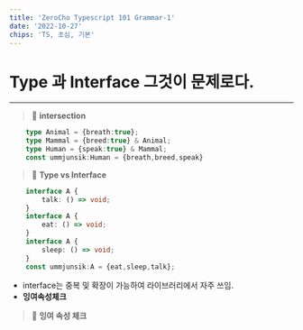 ```yaml
---
title: 'ZeroCho Typescript 101 Grammar-1'
date: '2022-10-27'
chips: 'TS, 초심, 기본'
---
```


# Type 과 Interface 그것이 문제로다.

---
> 🎯 **intersection**
```typescript
    type Animal = {breath:true};
    type Mammal = {breed:true} & Animal;
    type Human = {speak:true} & Mammal;
    const ummjunsik:Human = {breath,breed,speak}
```

> 🎯 **Type vs Interface**
> 
```typescript
    interface A {
        talk: () => void;    
    }
    interface A {
        eat: () => void;
    }
    interface A {
        sleep: () => void;
    }
    const ummjunsik:A = {eat,sleep,talk};
```
- interface는 중복 및 확장이 가능하여 라이브러리에서 자주 쓰임.
- **잉여속성체크** 

> 🎯 **잉여 속성 체크**
